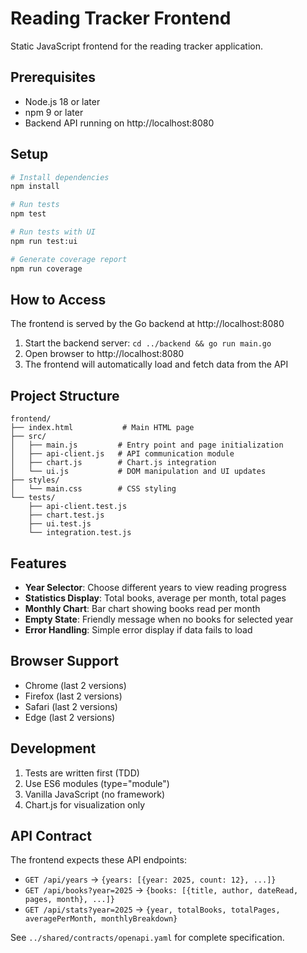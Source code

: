 # Reading Tracker Frontend

Static JavaScript frontend for the reading tracker application.

## Prerequisites

- Node.js 18 or later
- npm 9 or later
- Backend API running on http://localhost:8080

## Setup

```bash
# Install dependencies
npm install

# Run tests
npm test

# Run tests with UI
npm run test:ui

# Generate coverage report
npm run coverage
```

## How to Access

The frontend is served by the Go backend at http://localhost:8080

1. Start the backend server: `cd ../backend && go run main.go`
2. Open browser to http://localhost:8080
3. The frontend will automatically load and fetch data from the API

## Project Structure

```
frontend/
├── index.html           # Main HTML page
├── src/
│   ├── main.js         # Entry point and page initialization
│   ├── api-client.js   # API communication module
│   ├── chart.js        # Chart.js integration
│   └── ui.js           # DOM manipulation and UI updates
├── styles/
│   └── main.css        # CSS styling
└── tests/
    ├── api-client.test.js
    ├── chart.test.js
    ├── ui.test.js
    └── integration.test.js
```

## Features

- **Year Selector**: Choose different years to view reading progress
- **Statistics Display**: Total books, average per month, total pages
- **Monthly Chart**: Bar chart showing books read per month
- **Empty State**: Friendly message when no books for selected year
- **Error Handling**: Simple error display if data fails to load

## Browser Support

- Chrome (last 2 versions)
- Firefox (last 2 versions)
- Safari (last 2 versions)
- Edge (last 2 versions)

## Development

1. Tests are written first (TDD)
2. Use ES6 modules (type="module")
3. Vanilla JavaScript (no framework)
4. Chart.js for visualization only

## API Contract

The frontend expects these API endpoints:

- `GET /api/years` → `{years: [{year: 2025, count: 12}, ...]}`
- `GET /api/books?year=2025` → `{books: [{title, author, dateRead, pages, month}, ...]}`
- `GET /api/stats?year=2025` → `{year, totalBooks, totalPages, averagePerMonth, monthlyBreakdown}`

See `../shared/contracts/openapi.yaml` for complete specification.

